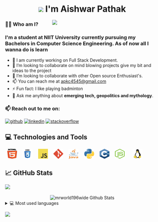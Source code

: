 <h1 align="center"><img src="https://media.giphy.com/media/26xBwdIuRJiAIqHwA/giphy.gif" width="50"> I'm Aishwar Pathak  </h1>

 <p align="center">
 <img align='right' src="https://media.giphy.com/media/RbDKaczqWovIugyJmW/giphy.gif" width="350">
</p>


### 👨‍💻 Who am I?
### I'm a student at NIIT University currently pursuing my Bachelors in Computer Science Engineering. As of now all I wanna do is learn

- 🔭 I am currently working on Full Stack Development.
- 💞️ I’m looking to collaborate on mind blowing projects give my bit and ideas to the project
- 👯 I’m looking to collaborate with other Open source Enthusiast's.
- 📫 You can reach me at apkc4545@gmail.com
- ⚡ Fun fact: I like playing badminton
- 💬 Ask me anything about **emerging tech, geopolitics and mythology**.



### 📫 Reach out to me on:
[<img src='https://cdn.jsdelivr.net/npm/simple-icons@3.0.1/icons/github.svg' alt='github' height='40'>](https://github.com/mrworld196wide)    [<img src='https://cdn.jsdelivr.net/npm/simple-icons@3.0.1/icons/linkedin.svg' alt='linkedin' height='40'>](https://www.linkedin.com/in/aishwarpathak/)    [<img src='https://cdn.jsdelivr.net/npm/simple-icons@3.0.1/icons/stackoverflow.svg' alt='stackoverflow' height='40'>](https://stackoverflow.com/users/16525389/user16525389)

## 💻 Technologies and Tools
<p align="left"> 
 <code> <img height="32" width="32" src="images/html5.svg" /> </code>
 <code> <img height="32" width="32" src="images/css3.svg" /> </code>
 <code> <img height="32" width="32" src="images/js.svg" /> </code>
 <code> <img height="32" width="32" src="images/git.svg" /> </code>
 <code> <img height="32" width="32" src="images/java.svg" /> </code>
 <code> <img height="32" width="32" src="images/python.svg" /> </code>
	<code> <img height="32" width="32" src="images/c++.svg" /> </code>
	<!--<code> <img height="32" width="32" src="images/react.svg" /> </code> -->
	<code> <img height="32" width="32" src="images/nodejs.svg" />  </code>
	<!--<code> <img height="32" width="32" src="images/flask.svg" /> </code> -->
	<code> <img height="32" width="32" src="images/linux.svg" /> </code>
</p>


## &#x1f4c8; GitHub Stats
![](https://komarev.com/ghpvc/?username=mrworld196wide)
<div align="center">

<img align="center" src="https://github-readme-stats.vercel.app/api?username=mrworld196wide&include_all_commits=true&count_private=true&show_icons=true&line_height=30&title_color=7A7ADB&icon_color=2234AE&text_color=D3D3D3&bg_color=0,000000,130F40" alt="mrworld196wide Github Stats">

</div>
<details> 
  <summary>💻 Most used languages</summary>
  <br/>
  <a href="https://github.com/anuraghazra/github-readme-stats"><img alt="Aishwar Pathak's Top Languages" src="https://github-readme-stats.vercel.app/api/top-langs/?username=mrworld196wide&langs_count=10&layout=compact&theme=prussian" /></a>
  <br/>
  <b>Note:</b> This chart is only a metric of which languages my public code on GitHub consists of and does not reflect my experience or skill level.
</details>

<!-- 
<h2 align="center"> 🔭 Top Language</h2>
![](https://github-readme-stats.vercel.app/api/top-langs/?username=mrworld196wide&layout=compact)](https://github.com/mrworld196wide/github-readme-stats)
 -->


![](https://activity-graph.herokuapp.com/graph?username=mrworld196wide&theme=github)
